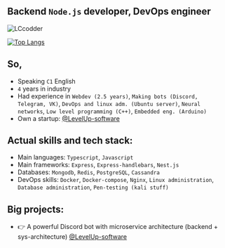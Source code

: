 ## **Backend `Node.js` developer, DevOps engineer**

<p align="left"> <img src="https://komarev.com/ghpvc/?username=LCcodder&label=Profile%20visits&color=0e75b6&style=flat" alt="LCcodder" /></p>


[![Top Langs](https://github-readme-stats.vercel.app/api/top-langs/?username=LCcodder&langs_count=10)](https://github.com/LCcodder/github-readme-stats)


## **So,**
- Speaking `C1` English
- `4` years in industry
- Had experience in `Webdev (2.5 years)`, `Making bots (Discord, Telegram, VK)`, `DevOps and linux adm. (Ubuntu server)`, `Neural networks`, `Low level programming (C++)`, `Embedded eng. (Arduino)`
- Own a startup: [@LevelUp-software](https://github.com/LevelUp-software)


## **Actual skills and tech stack:**
- Main languages: `Typescript`, `Javascript`
- Main frameworks: `Express`, `Express-handlebars`, `Nest.js`
- Databases: `Mongodb`, `Redis`, `PostgreSQL`, `Cassandra`
- DevOps skills: `Docker`, `Docker-compose`, `Nginx`, `Linux administration`, `Database administration`, `Pen-testing (kali stuff)`


## **Big projects:**
- 👉 A powerful Discord bot with microservice architecture (backend + sys-architecture) [@LevelUp-software](https://github.com/LevelUp-software)

<!---
LCcodder/LCcodder is a ✨ special ✨ repository because its `README.md` (this file) appears on your GitHub profile.
You can click the Preview link to take a look at your changes.
--->
